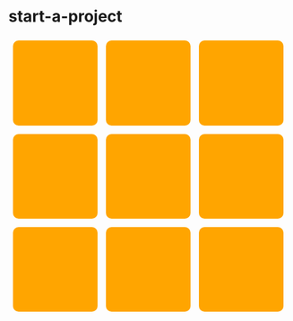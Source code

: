 # start-a-project
<html>
<head>

<style type="text/css">

.block{
	float:left; 
	padding-top:15% ;
	padding-bottom: 15%;
	padding-left:15% ;
	padding-right: 15%;
	margin:1.5%;
	border-radius:10px;
	background-color: orange}

</style>

</head>

<body>

<div class="block" >

</div>

<div class="block" >

</div>

<div class="block" >

</div>

<div class="block" >

</div>

<div class="block" >

</div>

<div class="block" >

</div>

<div class="block" >

</div>

<div class="block" >

</div>

<div class="block" >

</div>

</body>
</html>
